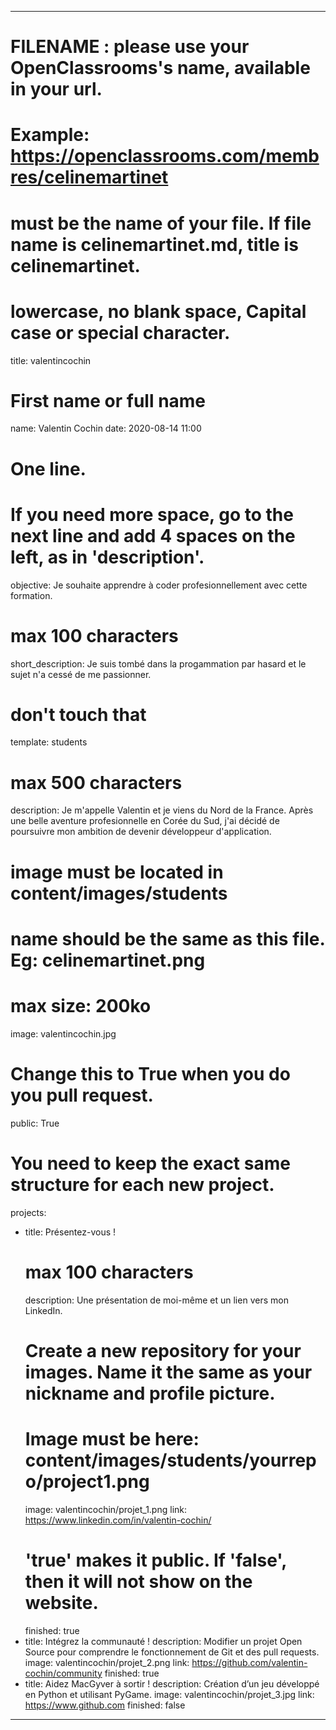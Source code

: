 ---

# FILENAME : please use your OpenClassrooms's name, available in your url.
# Example: https://openclassrooms.com/membres/celinemartinet
# must be the name of your file. If file name is celinemartinet.md, title is celinemartinet.
# lowercase, no blank space, Capital case or special character.
title: valentincochin

# First name or full name
name: Valentin Cochin
date: 2020-08-14 11:00

# One line.
# If you need more space, go to the next line and add 4 spaces on the left, as in 'description'.
objective: Je souhaite apprendre à coder profesionnellement avec cette formation.

# max 100 characters
short_description: Je suis tombé dans la progammation par hasard et le sujet n'a cessé de me passionner.

# don't touch that
template: students

# max 500 characters
description:
    Je m'appelle Valentin et je viens du Nord de la France.
    Après une belle aventure profesionnelle en Corée du Sud, 
    j'ai décidé de poursuivre mon ambition de devenir 
    développeur d'application.

# image must be located in content/images/students
# name should be the same as this file. Eg: celinemartinet.png
# max size: 200ko
image: valentincochin.jpg

# Change this to True when you do you pull request.
public: True

# You need to keep the exact same structure for each new project.
projects:
  - title: Présentez-vous !
    # max 100 characters
    description: Une présentation de moi-même et un lien vers mon LinkedIn.
    # Create a new repository for your images. Name it the same as your nickname and profile picture.
    # Image must be here: content/images/students/yourrepo/project1.png
    image: valentincochin/projet_1.png
    link: https://www.linkedin.com/in/valentin-cochin/
    # 'true' makes it public. If 'false', then it will not show on the website.
    finished: true
  - title: Intégrez la communauté !
    description: Modifier un projet Open Source pour comprendre le fonctionnement de Git et des pull requests.
    image: valentincochin/projet_2.png
    link: https://github.com/valentin-cochin/community
    finished: true
  - title: Aidez MacGyver à sortir !
    description: Création d’un jeu développé en Python et utilisant PyGame.
    image: valentincochin/projet_3.jpg
    link: https://www.github.com
    finished: false
---
